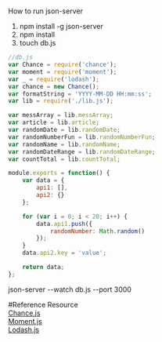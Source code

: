 #
How to run json-server

1. npm install -g json-server
2. npm install
3. touch db.js

```javascript
//db.js
var Chance = require('chance');
var moment = require('moment');
var _ = require('lodash');
var chance = new Chance();
var formatString = 'YYYY-MM-DD HH:mm:ss';
var lib = require('./lib.js');

var messArray = lib.messArray;
var article = lib.article;
var randomDate = lib.randomDate;
var randomNumberFun = lib.randomNumberFun;
var randomName = lib.randomName;
var randomDateRange = lib.randomDateRange;
var countTotal = lib.countTotal;

module.exports = function() {
    var data = {
        api1: [],
        api2: {}
    };

    for (var i = 0; i < 20; i++) {
        data.api1.push({
            randomNumber: Math.random()
        });
    }
    data.api2.key = 'value';

    return data;
};
```

json-server --watch db.js --port 3000

#Reference Resource  
[Chance.js](http://chancejs.com/)  
[Moment.js](https://momentjs.com)  
[Lodash.js](https://lodash.com/docs/4.17.10)  
